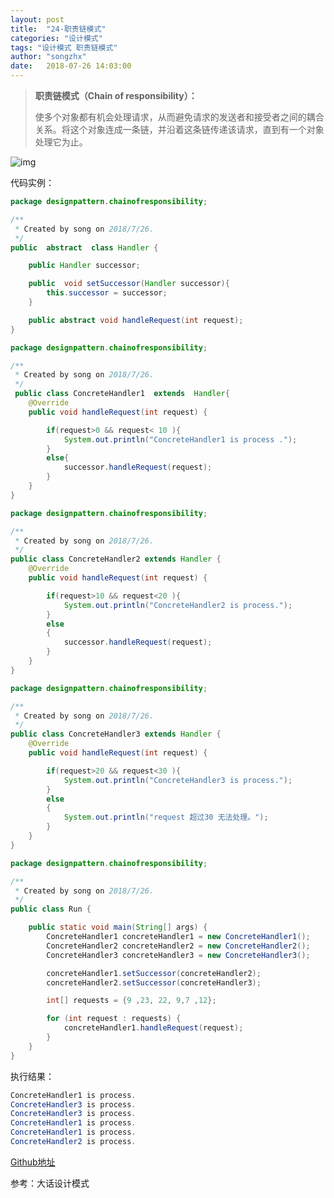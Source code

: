 ```yaml
---
layout: post
title:  "24-职责链模式"
categories: "设计模式"
tags: "设计模式 职责链模式"
author: "songzhx"
date:   2018-07-26 14:03:00
---
```


> **职责链模式（Chain of responsibility）：**
>
> 使多个对象都有机会处理请求，从而避免请求的发送者和接受者之间的耦合关系。将这个对象连成一条链，并沿着这条链传递该请求，直到有一个对象处理它为止。   

![img](https://tva1.sinaimg.cn/large/006y8mN6gy1g6fd0ntrldj31800iy0uu.jpg)



代码实例：

```java
package designpattern.chainofresponsibility;

/**
 * Created by song on 2018/7/26.
 */
public  abstract  class Handler {

    public Handler successor;

    public  void setSuccessor(Handler successor){
        this.successor = successor;
    }

    public abstract void handleRequest(int request);
}

```




```java
package designpattern.chainofresponsibility;

/**
 * Created by song on 2018/7/26.
 */
 public class ConcreteHandler1  extends  Handler{
    @Override
    public void handleRequest(int request) {

        if(request>0 && request< 10 ){
            System.out.println("ConcreteHandler1 is process .");
        }
        else{
            successor.handleRequest(request);
        }
    }
}

```



```java
package designpattern.chainofresponsibility;

/**
 * Created by song on 2018/7/26.
 */
public class ConcreteHandler2 extends Handler {
    @Override
    public void handleRequest(int request) {

        if(request>10 && request<20 ){
            System.out.println("ConcreteHandler2 is process.");
        }
        else
        {
            successor.handleRequest(request);
        }
    }
}

```



```java
package designpattern.chainofresponsibility;

/**
 * Created by song on 2018/7/26.
 */
public class ConcreteHandler3 extends Handler {
    @Override
    public void handleRequest(int request) {

        if(request>20 && request<30 ){
            System.out.println("ConcreteHandler3 is process.");
        }
        else
        {
            System.out.println("request 超过30 无法处理。");
        }
    }
}

```



```java
package designpattern.chainofresponsibility;

/**
 * Created by song on 2018/7/26.
 */
public class Run {

    public static void main(String[] args) {
        ConcreteHandler1 concreteHandler1 = new ConcreteHandler1();
        ConcreteHandler2 concreteHandler2 = new ConcreteHandler2();
        ConcreteHandler3 concreteHandler3 = new ConcreteHandler3();

        concreteHandler1.setSuccessor(concreteHandler2);
        concreteHandler2.setSuccessor(concreteHandler3);

        int[] requests = {9 ,23, 22, 9,7 ,12};

        for (int request : requests) {
            concreteHandler1.handleRequest(request);
        }
    }
}

```





执行结果：

```java
ConcreteHandler1 is process.
ConcreteHandler3 is process.
ConcreteHandler3 is process.
ConcreteHandler1 is process.
ConcreteHandler1 is process.
ConcreteHandler2 is process.
```






[Github地址](https://github.com/zhenxing914/designpattern/tree/master/src/main/java/designpattern)

参考：大话设计模式

